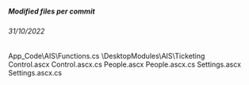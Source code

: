 ##### Modified files per commit

###### 31/10/2022

App_Code\AIS\Functions.cs
\DesktopModules\AIS\Ticketing\
	Control.ascx
	Control.ascx.cs
	People.ascx
	People.ascx.cs
	Settings.ascx
	Settings.ascx.cs
